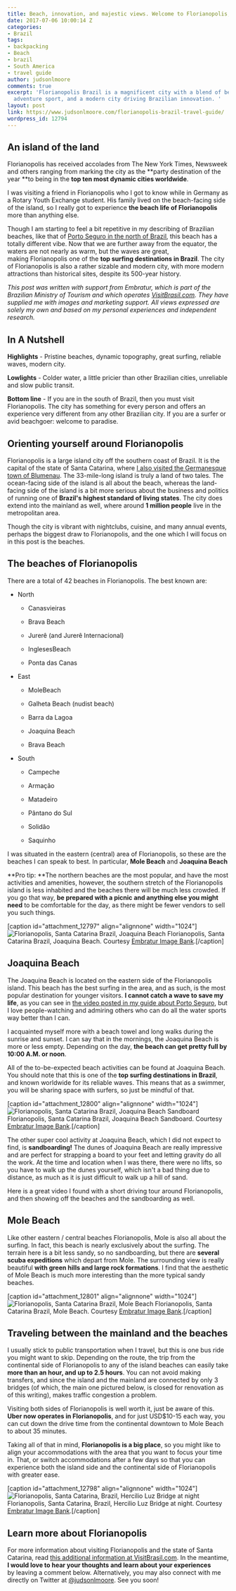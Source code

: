 ```yaml
---
title: Beach, innovation, and majestic views. Welcome to Florianopolis, Brazil.
date: 2017-07-06 10:00:14 Z
categories:
- Brazil
tags:
- backpacking
- Beach
- brazil
- South America
- travel guide
author: judsonlmoore
comments: true
excerpt: 'Florianopolis Brazil is a magnificent city with a blend of beach, surfing,
  adventure sport, and a modern city driving Brazilian innovation. '
layout: post
link: https://www.judsonlmoore.com/florianopolis-brazil-travel-guide/
wordpress_id: 12794
---
```


## An island of the land


Florianopolis has received accolades from The New York Times, Newsweek and others ranging from marking the city as the **party destination of the year **to being in the **top ten most dynamic cities worldwide**.

I was visiting a friend in Florianopolis who I got to know while in Germany as a Rotary Youth Exchange student. His family lived on the beach-facing side of the island, so I really got to experience **the beach life of Florianopolis** more than anything else.

Though I am starting to feel a bit repetitive in my describing of Brazilian beaches, like that of [Porto Seguro in the north of Brazil](/porto-seguro-brazil-travel-guide/), this beach has a totally different vibe. Now that we are further away from the equator, the waters are not nearly as warm, but the waves are great, making Florianopolis one of the **top surfing destinations in Brazil**. The city of Florianopolis is also a rather sizable and modern city, with more modern attractions than historical sites, despite its 500-year history.

_This post was written with support from Embratur, which is part of the Brazilian Ministry of Tourism and which operates [VisitBrasil.com](http://visitbrasil.com/). They have supplied me with images and marketing support. All views expressed are solely my own and based on my personal experiences and independent research._





## In A Nutshell


**Highlights** - Pristine beaches, dynamic topography, great surfing, reliable waves, modern city.

**Lowlights** - Colder water, a little pricier than other Brazilian cities, unreliable and slow public transit.

**Bottom line** - If you are in the south of Brazil, then you must visit Florianopolis. The city has something for every person and offers an experience very different from any other Brazilian city. If you are a surfer or avid beachgoer: welcome to paradise.






## Orienting yourself around Florianopolis


Florianopolis is a large island city off the southern coast of Brazil. It is the capital of the state of Santa Catarina, where [I also visited the Germanesque town of Blumenau](https://www.judsonlmoore.com/blumenau-brazil-travel-guide/). The 33-mile-long island is truly a land of two tales. The ocean-facing side of the island is all about the beach, whereas the land-facing side of the island is a bit more serious about the business and politics of running one of **Brazil's highest standard of living states**. The city does extend into the mainland as well, where around **1 million people** live in the metropolitan area.

Though the city is vibrant with nightclubs, cuisine, and many annual events, perhaps the biggest draw to Florianopolis, and the one which I will focus on in this post is the beaches.


## The beaches of Florianopolis


There are a total of 42 beaches in Florianopolis. The best known are:



 	
  * North

 	
    * Canasvieiras

 	
    * Brava Beach

 	
    * Jurerê (and Jurerê Internacional)

 	
    * InglesesBeach

 	
    * Ponta das Canas




 	
  * East

 	
    * MoleBeach

 	
    * Galheta Beach (nudist beach)

 	
    * Barra da Lagoa

 	
    * Joaquina Beach

 	
    * Brava Beach




 	
  * South

 	
    * Campeche

 	
    * Armação

 	
    * Matadeiro

 	
    * Pântano do Sul

 	
    * Solidão

 	
    * Saquinho





I was situated in the eastern (central) area of Florianopolis, so these are the beaches I can speak to best. In particular, **Mole Beach** and **Joaquina Beach**

**Pro tip: **The northern beaches are the most popular, and have the most activities and amenities, however, the southern stretch of the Florianopolis island is less inhabited and the beaches there will be much less crowded. If you go that way, **be prepared with a picnic and anything else you might need** to be comfortable for the day, as there might be fewer vendors to sell you such things.

[caption id="attachment_12797" align="alignnone" width="1024"]![Florianopolis, Santa Catarina Brazil, Joaquina Beach](https://www.judsonlmoore.com/wp-content/uploads/2017/04/Florianópolis-Santa-Catarina-Brazil-Beach-1024x683.jpg) Florianopolis, Santa Catarina Brazil, Joaquina Beach. Courtesy [Embratur Image Bank](https://www.flickr.com/photos/visitbrasil/).[/caption]


## **Joaquina Beach**


The Joaquina Beach is located on the eastern side of the Florianopolis island. This beach has the best surfing in the area, and as such, is the most popular destination for younger visitors. **I cannot catch a wave to save my life**, as you can see in [the video posted in my guide about Porto Seguro](/porto-seguro-brazil-travel-guide/), but I love people-watching and admiring others who can do all the water sports way better than I can.

I acquainted myself more with a beach towel and long walks during the sunrise and sunset. I can say that in the mornings, the Joaquina Beach is more or less empty. Depending on the day, **the beach can get pretty full by 10:00 A.M. or noon**.

All of the to-be-expected beach activities can be found at Joaquina Beach. You should note that this is one of the **top surfing destinations in Brazil**, and known worldwide for its reliable waves. This means that as a swimmer, you will be sharing space with surfers, so just be mindful of that.

[caption id="attachment_12800" align="alignnone" width="1024"]![Florianopolis, Santa Catarina Brazil, Joaquina Beach Sandboard](https://www.judsonlmoore.com/wp-content/uploads/2017/04/Florianópolis-Santa-Catarina-Brazil-Sand-Dunes-1024x682.jpg) Florianopolis, Santa Catarina Brazil, Joaquina Beach Sandboard. Courtesy [Embratur Image Bank](https://www.flickr.com/photos/visitbrasil/).[/caption]

The other super cool activity at Joaquina Beach, which I did not expect to find, is **sandboarding!** The dunes of Joaquina Beach are really impressive and are perfect for strapping a board to your feet and letting gravity do all the work. At the time and location when I was there, there were no lifts, so you have to walk up the dunes yourself, which isn't a bad thing due to distance, as much as it is just difficult to walk up a hill of sand.

Here is a great video I found with a short driving tour around Florianopolis, and then showing off the beaches and the sandboarding as well.




## Mole Beach


Like other eastern / central beaches Florianopolis, Mole is also all about the surfing. In fact, this beach is nearly exclusively about the surfing. The terrain here is a bit less sandy, so no sandboarding, but there are **several scuba expeditions** which depart from Mole. The surrounding view is really beautiful **with green hills and large rock formations**. I find that the aesthetic of Mole Beach is much more interesting than the more typical sandy beaches.

[caption id="attachment_12801" align="alignnone" width="1024"]![Florianopolis, Santa Catarina Brazil, Mole Beach](https://www.judsonlmoore.com/wp-content/uploads/2017/04/Florianópolis-Santa-Catarina-Brazil-Surfing-1024x682.jpg) Florianopolis, Santa Catarina Brazil, Mole Beach. Courtesy [Embratur Image Bank](https://www.flickr.com/photos/visitbrasil/).[/caption]


## Traveling between the mainland and the beaches


I usually stick to public transportation when I travel, but this is one bus ride you might want to skip. Depending on the route, the trip from the continental side of Florianopolis to any of the island beaches can easily take **more than an hour, and up to 2.5 hours**. You can not avoid making transfers, and since the island and the mainland are connected by only 3 bridges (of which, the main one pictured below, is closed for renovation as of this writing), makes traffic congestion a problem.

Visiting both sides of Florianopolis is well worth it, just be aware of this. **Uber now operates in Florianopolis**, and for just USD$10-15 each way, you can cut down the drive time from the continental downtown to Mole Beach to about 35 minutes.

Taking all of that in mind, **Florianopolis is a big place**, so you might like to align your accommodations with the area that you want to focus your time in. That, or switch accommodations after a few days so that you can experience both the island side and the continental side of Florianopolis with greater ease.

[caption id="attachment_12798" align="alignnone" width="1024"]![Florianopolis, Santa Catarina, Brazil, Hercilio Luz Bridge at night](https://www.judsonlmoore.com/wp-content/uploads/2017/04/Florianópolis-Santa-Catarina-Brazil-Hercilio-Luz-Bridge-1024x682.jpg) Florianopolis, Santa Catarina, Brazil, Hercilio Luz Bridge at night. Courtesy [Embratur Image Bank](https://www.flickr.com/photos/visitbrasil/).[/caption]


## Learn more about Florianopolis


For more information about visiting Florianopolis and the state of Santa Catarina, read [this additional information at VisitBrasil.com](http://www.visitbrasil.com/en/estados/santa-catarina/). In the meantime, **I would love to hear your thoughts and learn about your experiences** by leaving a comment below. Alternatively, you may also connect with me directly on Twitter at [@judsonlmoore](http://twitter.com/judsonlmoore). See you soon!
